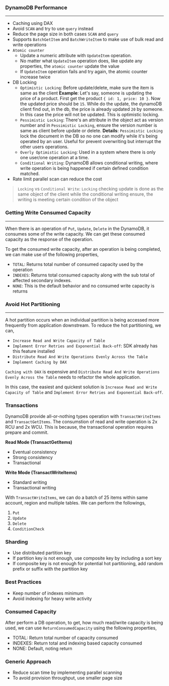 ### DynamoDB Performance

---

- Caching using DAX
- Avoid `SCAN` and try to use `query` instead
- Reduce the page size in both cases `SCAN` and `query`
- Supports `BatchGetItem` and `BatchWriteItem` to make use of bulk read and write operations
- `Atomic counter`
  - Update a numeric attribute with `UpdateItem` operation.
  - No matter what `UpdateItem` operation does, like update any properties, the `atomic counter` update the value
  - If `UpdateItem` operation fails and try again, the atomic counter increase twice
- DB Locking
  - `Optimistic Locking`: Before update/delete, make sure the item is same as the client
    **Example**:
    Let's say, someone is updating the price of a product. First get the product `{ id: 1, price: 10 }`. Now the updated price should be `15`. While do the update, the dynamoDB client find out, in the db, the price is already updated `20` by someone. In this case the price will not be updated. This is optimistic locking.
  - `Pessimistic Locking`: There's an attribute in the object act as version number and in `Pessimistic Locking`, ensure the version number is same as client before update or delete.
    **Details**:
    `Pessimistic Locking` lock the document in the DB so no one can modify while it's being operated by an user. Useful for prevent overwriting but interrupt the other users operations.
  - `Overly Optimistic Locking`: Used in a system where there is only one user/one operation at a time.
  - `Conditional Writing`: DynamoDB allows conditional writing, where write operation is being happened if certain defined condition matched.
- Rate limit parallel scan can reduce the cost

> `Locking` vs `Conditional Write`: `Locking` checking update is done as the same object of the client while the conditional writing ensure, the writing is meeting certain condition of the object

### Getting Write Consumed Capacity

---

When there is an operation of `Put`, `Update`, `Delete` in the DynamoDB, it consumes some of the write capacity. We can get these consumed capacity as the response of the operation.

To get the consumed write capacity, after an operation is being completed, we can make use of the following properties,

- `TOTAL`: Returns total number of consumed capacity used by the operation
- `INDEXES`: Returns total consumed capacity along with the sub total of affected secondary indexes.
- `NONE`: This is the default behavior and no consumed write capacity is returns

### Avoid Hot Partitioning

---

A hot partition occurs when an individual partition is being accessed more frequently from application downstream. To reduce the hot partitioning, we can,

- `Increase Read and Write Capacity of Table`
- `Implement Error Retries and Exponential Back-off`: SDK already has this feature installed
- `Distribute Read And Write Operations Evenly Across the Table`
- `Implement Caching by DAX`

`Caching with DAX` is expensive and `Distribute Read And Write Operations Evenly Across the Table` needs to refactor the whole application.

In this case, the easiest and quickest solution is `Increase Read and Write Capacity of Table` and `Implement Error Retries and Exponential Back-off`.

### Transactions

DynamoDB provide all-or-nothing types operation with `TransactWriteItems` and `TransactGetItems`. The consumstion of read and write operation is 2x RCU and 2x WCU. This is because, the transactional operation requires prepare and commit.

**Read Mode (TransactGetItems)**

- Eventual consistency
- Strong consistency
- Transactional

**Write Mode (TransactWriteItems)**

- Standard writing
- Transactional writing

With `TransactWriteItems`, we can do a batch of 25 items within same account, region and multiple tables. We can perform the followings,

1. `Put`
2. `Update`
3. `Delete`
4. `ConditionCheck`

### Sharding

- Use distributed partition key
- If partition key is not enough, use composite key by including a sort key
- If composite key is not enough for potential hot partitioning, add random prefix or suffix with the partition key

### Best Practices

- Keep number of indexes minimum
- Avoid indexing for heavy write activity

### Consumed Capacity

After perform a DB operation, to get, how much read/write capacity is being used, we can use `ReturnConsumedCapacity` using the following properties,

- TOTAL: Return total number of capacity consumed 
- INDEXES: Return total and indexing based capacity consumed
- NONE: Default, noting return

### Generic Approach

- Reduce scan time by implementing parallel scanning
- To avoid provision throughput, use smaller page size
